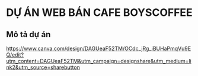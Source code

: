 # DỰ ÁN WEB BÁN CAFE BOYSCOFFEE
## Mô tả dự án
https://www.canva.com/design/DAGUeaF52TM/OCdc_jRg_iBUHaPmqVu9EQ/edit?utm_content=DAGUeaF52TM&utm_campaign=designshare&utm_medium=link2&utm_source=sharebutton
